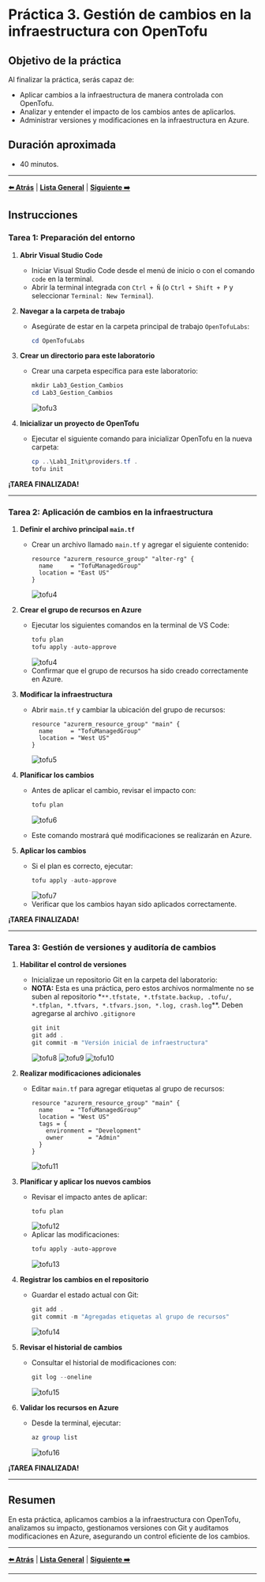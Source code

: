 # Práctica 3. Gestión de cambios en la infraestructura con OpenTofu

## Objetivo de la práctica

Al finalizar la práctica, serás capaz de:

- Aplicar cambios a la infraestructura de manera controlada con OpenTofu.
- Analizar y entender el impacto de los cambios antes de aplicarlos.
- Administrar versiones y modificaciones en la infraestructura en Azure.

## Duración aproximada
- 40 minutos.

---

**[⬅️ Atrás](https://netec-mx.github.io/OPE_TOF_EES/Cap%C3%ADtulo2/lab2.html)** | **[Lista General](https://netec-mx.github.io/OPE_TOF_EES/)** | **[Siguiente ➡️](https://netec-mx.github.io/OPE_TOF_EES/Cap%C3%ADtulo4/lab4.html)**

## Instrucciones

### Tarea 1: Preparación del entorno

1. **Abrir Visual Studio Code**
   - Iniciar Visual Studio Code desde el menú de inicio o con el comando `code` en la terminal.
   - Abrir la terminal integrada con `Ctrl + Ñ` (o `Ctrl + Shift + P` y seleccionar `Terminal: New Terminal`).

2. **Navegar a la carpeta de trabajo**
   - Asegúrate de estar en la carpeta principal de trabajo `OpenTofuLabs`:
     ```powershell
     cd OpenTofuLabs
     ```

3. **Crear un directorio para este laboratorio**
   - Crear una carpeta específica para este laboratorio:
     ```powershell
     mkdir Lab3_Gestion_Cambios
     cd Lab3_Gestion_Cambios
     ```
     ![tofu3](../images/lab3/img1.png)

4. **Inicializar un proyecto de OpenTofu**
   - Ejecutar el siguiente comando para inicializar OpenTofu en la nueva carpeta:
     ```powershell
     cp ..\Lab1_Init\providers.tf .
     tofu init
     ```

**¡TAREA FINALIZADA!**

---

### Tarea 2: Aplicación de cambios en la infraestructura

1. **Definir el archivo principal `main.tf`**
   - Crear un archivo llamado `main.tf` y agregar el siguiente contenido:
     ```hcl
     resource "azurerm_resource_group" "alter-rg" {
       name     = "TofuManagedGroup"
       location = "East US"
     }
     ```
     ![tofu4](../images/lab3/img2.png)

2. **Crear el grupo de recursos en Azure**
   - Ejecutar los siguientes comandos en la terminal de VS Code:
     ```powershell
     tofu plan
     tofu apply -auto-approve
     ```
     ![tofu4](../images/lab3/img3.png)
   - Confirmar que el grupo de recursos ha sido creado correctamente en Azure.

3. **Modificar la infraestructura**
   - Abrir `main.tf` y cambiar la ubicación del grupo de recursos:
     ```hcl
     resource "azurerm_resource_group" "main" {
       name     = "TofuManagedGroup"
       location = "West US"
     }
     ```
     ![tofu5](../images/lab3/img4.png)

4. **Planificar los cambios**
   - Antes de aplicar el cambio, revisar el impacto con:
     ```powershell
     tofu plan
     ```
     ![tofu6](../images/lab3/img5.png)

   - Este comando mostrará qué modificaciones se realizarán en Azure.

5. **Aplicar los cambios**
   - Si el plan es correcto, ejecutar:
     ```powershell
     tofu apply -auto-approve
     ```
     ![tofu7](../images/lab3/img6.png)
   - Verificar que los cambios hayan sido aplicados correctamente.

**¡TAREA FINALIZADA!**

---

### Tarea 3: Gestión de versiones y auditoría de cambios

1. **Habilitar el control de versiones**
   - Inicializae un repositorio Git en la carpeta del laboratorio:
   - **NOTA:** Esta es una práctica, pero estos archivos normalmente no se suben al repositorio *`**.tfstate, *.tfstate.backup, .tofu/, *.tfplan, *.tfvars, *.tfvars.json, *.log, crash.log`**. Deben agregarse al archivo `.gitignore`
     ```powershell
     git init
     git add .
     git commit -m "Versión inicial de infraestructura"
     ```
     ![tofu8](../images/lab3/img7.png)
     ![tofu9](../images/lab3/img8.png)
     ![tofu10](../images/lab3/img9.png)

2. **Realizar modificaciones adicionales**
   - Editar `main.tf` para agregar etiquetas al grupo de recursos:
     ```hcl
     resource "azurerm_resource_group" "main" {
       name     = "TofuManagedGroup"
       location = "West US"
       tags = {
         environment = "Development"
         owner       = "Admin"
       }
     }
     ```
     ![tofu11](../images/lab3/img10.png)

3. **Planificar y aplicar los nuevos cambios**
   - Revisar el impacto antes de aplicar:
     ```powershell
     tofu plan
     ```
     ![tofu12](../images/lab3/img11.png)
   - Aplicar las modificaciones:
     ```powershell
     tofu apply -auto-approve
     ```
     ![tofu13](../images/lab3/img12.png)

4. **Registrar los cambios en el repositorio**
   - Guardar el estado actual con Git:
     ```powershell
     git add .
     git commit -m "Agregadas etiquetas al grupo de recursos"
     ```
     ![tofu14](../images/lab3/img13.png)

5. **Revisar el historial de cambios**
   - Consultar el historial de modificaciones con:
     ```powershell
     git log --oneline
     ```
     ![tofu15](../images/lab3/img14.png)

6. **Validar los recursos en Azure**
   - Desde la terminal, ejecutar:
     ```powershell
     az group list
     ```
     ![tofu16](../images/lab3/img15.png)

**¡TAREA FINALIZADA!**

---

## Resumen

En esta práctica, aplicamos cambios a la infraestructura con OpenTofu, analizamos su impacto, gestionamos versiones con Git y auditamos modificaciones en Azure, asegurando un control eficiente de los cambios.

---

**[⬅️ Atrás](https://netec-mx.github.io/OPE_TOF_EES/Cap%C3%ADtulo2/lab2.html)** | **[Lista General](https://netec-mx.github.io/OPE_TOF_EES/)** | **[Siguiente ➡️](https://netec-mx.github.io/OPE_TOF_EES/Cap%C3%ADtulo4/lab4.html)**

---
